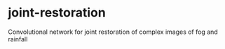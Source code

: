 # joint-restoration
Convolutional network for joint restoration of complex images of fog and rainfall
